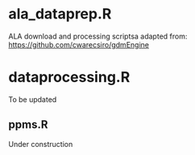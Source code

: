 # ala_dataprep.R
ALA download and processing scriptsa adapted from: https://github.com/cwarecsiro/gdmEngine

# dataprocessing.R
To be updated

## ppms.R
Under construction